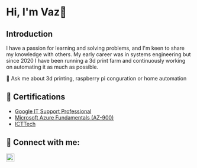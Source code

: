 <h1> Hi, I'm Vaz👋</h1> 

<h2>Introduction</h2>

I have a passion for learning and solving problems, and I'm keen to share my knowledge with others. My early career was in systems engineering but since 2020 I have been running a 3d print farm and continuously working on automating it as much as possible.

💬 Ask me about 3d printing, raspberry pi conguration or home automation

<h2>📄 Certifications</h2>

- [Google IT Support Professional](https://www.credly.com/badges/79112d91-1309-46c7-b693-2716845c1716)
- [Microsoft Azure Fundamentals (AZ-900)](https://www.credly.com/badges/6006df77-0c64-47cd-ad79-770b95675835)
- [ICTTech](https://www.engc.org.uk/standards-guidance/standards/icttech-standard/)

<h2> 🤳 Connect with me:</h2>

[<img align="left" alt="JoshMadakor | LinkedIn" width="22px" src="https://cdn.jsdelivr.net/npm/simple-icons@v3/icons/linkedin.svg" />][linkedin]

[linkedin]: https://www.linkedin.com/in/vazsingh

[linkedin]: https://linkedin.com/in/vazsingh

<!--
**vazsingh/vazsingh** is a ✨ _special_ ✨ repository because its `README.md` (this file) appears on your GitHub profile.

Here are some ideas to get you started:

- 🔭 I’m currently working on ...
- 🌱 I’m currently learning ...
- 👯 I’m looking to collaborate on ...
- 🤔 I’m looking for help with ...
- 💬 Ask me about ...
- 📫 How to reach me: ...
- 😄 Pronouns: ...
- ⚡ Fun fact: ...
-->
